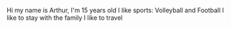 Hi my name is Arthur, I'm 15 years old
I like sports: Volleyball and Football
I like to stay with the family
I like to travel

